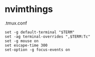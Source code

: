 # nvimthings

.tmux.conf
```
set -g default-terminal "$TERM"
set -ag terminal-overrides ",$TERM:Tc"
set -g mouse on
set escape-time 300
set-option -g focus-events on
```
